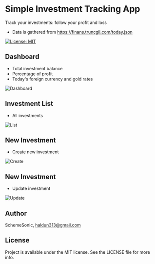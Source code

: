# Simple Investment Tracking App 

Track your investments: follow your profit and loss

- Data is gathered from https://finans.truncgil.com/today.json 

[![License: MIT](https://img.shields.io/badge/License-MIT-green.svg)](https://opensource.org/licenses/MIT)
## Dashboard
- Total investment balance
- Percentage of profit
- Today's foreign currency and gold rates

<img alt="Dashboard" src="./assets/home.png" />

## Investment List
- All investments

<img alt="List" src="./assets/list.png" />

## New Investment
- Create new investment

<img alt="Create" src="./assets/create.png" />

## New Investment
- Update investment

<img alt="Update" src="./assets/update.png" />

## Author

SchemeSonic, haldun313@gmail.com

## License

Project is available under the MIT license. See the LICENSE file for more info.
